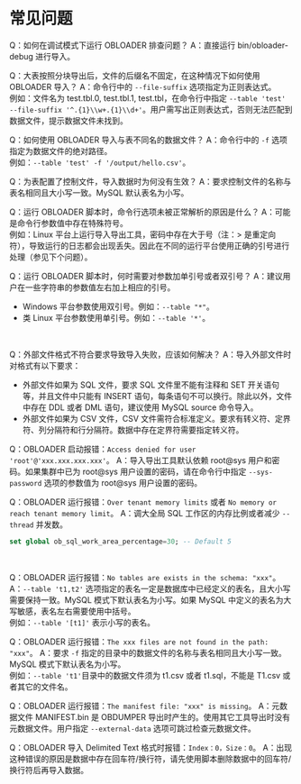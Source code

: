 常见问题 
=========================



Q：如何在调试模式下运行 OBLOADER 排查问题？
A：直接运行 bin/obloader-debug 进行导入。
&nbsp;

Q：大表按照分块导出后，文件的后缀名不固定，在这种情况下如何使用 OBLOADER 导入？
A：命令行中的 `--file-suffix` 选项指定为正则表达式。<br>例如：文件名为 test.tbl.0, test.tbl.1, test.tbl，在命令行中指定 `--table 'test' --file-suffix '^.{1}\\w+.{1}\\d+'`。用户需写出正则表达式，否则无法匹配到数据文件，提示数据文件未找到。
&nbsp;

Q：如何使用 OBLOADER 导入与表不同名的数据文件？
A：命令行中的 `-f` 选项指定为数据文件的绝对路径。<br>例如：`--table 'test' -f '/output/hello.csv'`。
&nbsp;

Q：为表配置了控制文件，导入数据时为何没有生效？
A：要求控制文件的名称与表名相同且大小写一致。MySQL 默认表名为小写。
&nbsp;

Q：运行 OBLOADER 脚本时，命令行选项未被正常解析的原因是什么？
A：可能是命令行参数值中存在特殊符号。<br>例如：Linux 平台上运行导入导出工具，密码中存在大于号（注：\> 是重定向符），导致运行的日志都会出现丢失。因此在不同的运行平台使用正确的引号进行处理（参见下个问题）。
&nbsp;

Q：运行 OBLOADER 脚本时，何时需要对参数加单引号或者双引号？
A：建议用户在一些字符串的参数值左右加上相应的引号。

* Windows 平台参数使用双引号。例如：`--table "*"`。
* 类 Linux 平台参数使用单引号。例如：`--table '*'`。

&nbsp;

Q：外部文件格式不符合要求导致导入失败，应该如何解决？
A：导入外部文件时对格式有以下要求：
* 外部文件如果为 SQL 文件，要求 SQL 文件里不能有注释和 SET 开关语句等，并且文件中只能有 INSERT 语句，每条语句不可以换行。除此以外，文件中存在 DDL 或者 DML 语句，建议使用 MySQL source 命令导入。
* 外部文件如果为 CSV 文件，CSV 文件需符合标准定义。要求有转义符、定界符、列分隔符和行分隔符。数据中存在定界符需要指定转义符。
&nbsp;

Q：OBLOADER 启动报错：`Access denied for user 'root'@'xxx.xxx.xxx.xxx'`。
A：导入导出工具默认依赖 root@sys 用户和密码。如果集群中已为 root@sys 用户设置的密码，请在命令行中指定 `--sys-password` 选项的参数值为 root@sys 用户设置的密码。
&nbsp;

Q：OBLOADER 运行报错：`Over tenant memory limits` 或者 `No memory or reach tenant memory limit`。
A：调大全局 SQL 工作区的内存比例或者减少 `--thread` 并发数。

```sql
set global ob_sql_work_area_percentage=30; -- Default 5
```

&nbsp;

Q：OBLOADER 运行报错：`No tables are exists in the schema: "xxx"`。
A：`--table 't1,t2'` 选项指定的表名一定是数据库中已经定义的表名，且大小写需要保持一致。MySQL 模式下默认表名为小写。如果 MySQL 中定义的表名为大写敏感，表名左右需要使用中括号。<br>例如：`--table '[t1]'` 表示小写的表名。
&nbsp;

Q：OBLOADER 运行报错：`The xxx files are not found in the path: "xxx"`。
A：要求 `-f` 指定的目录中的数据文件的名称与表名相同且大小写一致。MySQL 模式下默认表名为小写。<br>例如：`--table 't1'`目录中的数据文件须为 t1.csv 或者 t1.sql，不能是 T1.csv 或者其它的文件名。
&nbsp;

Q：OBLOADER 运行报错：`The manifest file: "xxx" is missing`。
A：元数据文件 MANIFEST.bin 是 OBDUMPER 导出时产生的。使用其它工具导出时没有元数据文件。用户指定 `--external-data` 选项可跳过检查元数据文件。
&nbsp;

Q：OBLOADER 导入 Delimited Text 格式时报错：`Index：0，Size：0`。
A：出现这种错误的原因是数据中存在回车符/换行符，请先使用脚本删除数据中的回车符/换行符后再导入数据。
